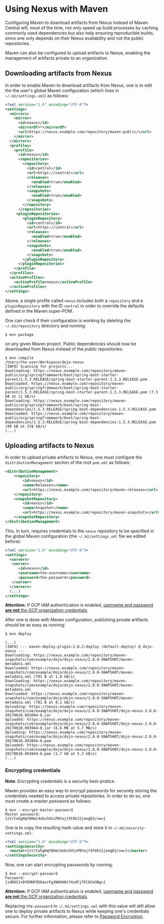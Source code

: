 # Using Nexus with Maven

Configuring Maven to download artifacts from Nexus instead of Maven Central
will, most of the time, not only speed up build processes by
caching commonly used dependencies but also help ensuring reproducible builds,
since one only depends on their Nexus availability and not the public repositories.

Maven can also be configured to upload artifacts to Nexus, enabling the management
of artifacts private to an organization.

## Downloading artifacts from Nexus

In order to enable Maven to download artifacts from Nexus, one is to edit the
the user's global Maven configuration (which lives in `~/.m2/settings.xml`) as
follows:

```xml
<?xml version="1.0" encoding="UTF-8"?>
<settings>
  <mirrors>
    <mirror>
      <id>nexus</id>
      <mirrorOf>*</mirrorOf>
      <url>https://nexus.example.com/repository/maven-public/</url>
    </mirror>
  </mirrors>
  <profiles>
    <profile>
      <id>nexus</id>
      <repositories>
        <repository>
          <id>central</id>
          <url>https://central</url>
          <releases>
            <enabled>true</enabled>
          </releases>
          <snapshots>
            <enabled>true</enabled>
          </snapshots>
        </repository>
      </repositories>
     <pluginRepositories>
        <pluginRepository>
          <id>central</id>
          <url>https://central</url>
          <releases>
            <enabled>true</enabled>
          </releases>
          <snapshots>
            <enabled>true</enabled>
          </snapshots>
        </pluginRepository>
      </pluginRepositories>
    </profile>
  </profiles>
  <activeProfiles>
    <activeProfile>nexus</activeProfile>
  </activeProfiles>
</settings>
```

Above, a single profile called `nexus` includes both a `repository` and a
`pluginRepository` with the ID `central` in order to override the defaults
defined in the Maven super-POM.

One can check if their configuration is working by deleting the `~/.m2/repository`
directory and running:

```shell
$ mvn package
```

on any given Maven project. Public dependencies should now be downloaded from Nexus
instead of the public repositories:

```
$ mvn compile
/Users/the-user/Workspace/dojo-nexus
[INFO] Scanning for projects...
Downloading: https://nexus.example.com/repository/maven-public/org/springframework/boot/spring-boot-starter-parent/1.5.3.RELEASE/spring-boot-starter-parent-1.5.3.RELEASE.pom
Downloaded: https://nexus.example.com/repository/maven-public/org/springframework/boot/spring-boot-starter-parent/1.5.3.RELEASE/spring-boot-starter-parent-1.5.3.RELEASE.pom (7.5 kB at 11 kB/s)
Downloading: https://nexus.example.com/repository/maven-public/org/springframework/boot/spring-boot-dependencies/1.5.3.RELEASE/spring-boot-dependencies-1.5.3.RELEASE.pom
Downloaded: https://nexus.example.com/repository/maven-public/org/springframework/boot/spring-boot-dependencies/1.5.3.RELEASE/spring-boot-dependencies-1.5.3.RELEASE.pom (89 kB at 378 kB/s)
(...)
```

## Uploading artifacts to Nexus

In order to upload private artifacts to Nexus, one must configure the
`distributionManagement` section of the root `pom.xml` as follows:

```xml
<distributionManagement>
    <repository>
        <id>nexus</id>
        <name>Releases</name>
        <url>https://nexus.example.com/repository/maven-releases</url>
    </repository>
    <snapshotRepository>
        <id>nexus</id>
        <name>Snapshot</name>
        <url>https://nexus.example.com/repository/maven-snapshots</url>
    </snapshotRepository>
</distributionManagement>
```

This, in turn, requires credentials to the `nexus` repository to be specified in
the global Maven configuration (the `~/.m2/settings.xml` file we edited before):

```xml
<?xml version="1.0" encoding="UTF-8"?>
<settings>
  <servers>
   <server>
      <id>nexus</id>
      <username>the-username</username>
      <password>the-password</password>
   </server>
  </servers>
  (...)
</settings>
```

**Attention:** If GCP IAM authentication is enabled, [username and password
**are not** the GCP organization credentials](../admin/configuring-nexus-proxy.md/#usage).

After one is done with Maven configuration, publishing private artifacts should
be as easy as running:

```
$ mvn deploy

(...)
[INFO] --- maven-deploy-plugin:2.8.2:deploy (default-deploy) @ dojo-nexus ---
Downloading: https://nexus.example.com/repository/maven-snapshots/com/example/dojo/dojo-nexus/2.0.0-SNAPSHOT/maven-metadata.xml
Downloaded: https://nexus.example.com/repository/maven-snapshots/com/example/dojo/dojo-nexus/2.0.0-SNAPSHOT/maven-metadata.xml (781 B at 1.8 kB/s)
Downloading: https://nexus.example.com/repository/maven-snapshots/com/example/dojo/dojo-nexus/2.0.0-SNAPSHOT/maven-metadata.xml
Downloaded: https://nexus.example.com/repository/maven-snapshots/com/example/dojo/dojo-nexus/2.0.0-SNAPSHOT/maven-metadata.xml (781 B at 8.1 kB/s)
Uploading: https://nexus.example.com/repository/maven-snapshots/com/example/dojo/dojo-nexus/2.0.0-SNAPSHOT/dojo-nexus-2.0.0-20170610.093044-6.jar
Uploaded: https://nexus.example.com/repository/maven-snapshots/com/example/dojo/dojo-nexus/2.0.0-SNAPSHOT/dojo-nexus-2.0.0-20170610.093044-6.jar (6.6 MB at 5.7 MB/s)
Uploading: https://nexus.example.com/repository/maven-snapshots/com/example/dojo/dojo-nexus/2.0.0-SNAPSHOT/dojo-nexus-2.0.0-20170610.093044-6.pom
Uploaded: https://nexus.example.com/repository/maven-snapshots/com/example/dojo/dojo-nexus/2.0.0-SNAPSHOT/dojo-nexus-2.0.0-20170610.093044-6.pom (1.7 kB at 5.3 kB/s)
(...)
```

### Encrypting credentials

**Note**: Encrypting credentials is a security best-pratice.

Maven provides an easy way to encrypt passwords for securely storing the
credentials needed to access private repositories. In order to do so, one must
create a _master password_ as follows:

```shell
$ mvn --encrypt-master-password
Master password:
{sY/CwSgHqY8HeC4obv5H1zPBYwjt5F8k1SjeegD3/vw=}
```

One is to copy the resulting hash value and store it in `~/.m2/security-settings.xml`:

```xml
<?xml version="1.0" encoding="UTF-8"?>
<settingsSecurity>
  <master>{sY/CwSgHqY8HeC4obv5H1zPBYwjt5F8k1SjeegD3/vw=}</master>
</settingsSecurity>
```

Now, one can start encrypting passwords by running:

```
$ mvn --encrypt-password
Password:
{idR6S1+DYEMHFO56avrFg3NHGHOt74zdFjfKl8Cm3Bg=}
```

**Attention:** If GCP IAM authentication is enabled, [username and password
**are not** the GCP organization credentials](../admin/configuring-nexus-proxy.md/#usage).

Replacing `the-password` in `~/.m2/settings.xml` with this value will still
allow one to deploy private artifacts to Nexus while keeping one's credentials
secure.
For further information, please refer to
[Password Encryption](https://maven.apache.org/guides/mini/guide-encryption.html).
